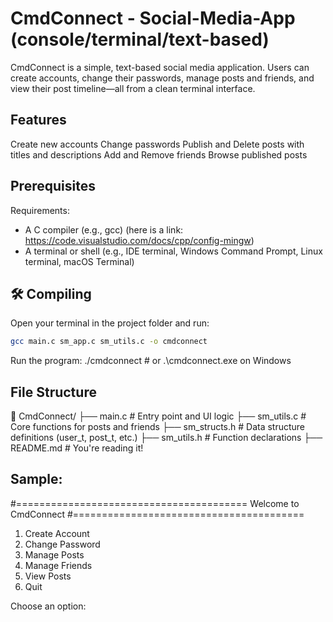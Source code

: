 # CmdConnect - Social-Media-App (console/terminal/text-based)

CmdConnect is a simple, text-based social media application. Users can create accounts, change their passwords, manage posts and friends, and view their post timeline—all from a clean terminal interface.

## Features

Create new accounts
Change passwords
Publish and Delete posts with titles and descriptions
Add and Remove friends
Browse published posts

## Prerequisites

Requirements:

- A C compiler (e.g., gcc) (here is a link: https://code.visualstudio.com/docs/cpp/config-mingw)
- A terminal or shell (e.g., IDE terminal, Windows Command Prompt, Linux terminal, macOS Terminal)

## 🛠️ Compiling

Open your terminal in the project folder and run:

```bash
gcc main.c sm_app.c sm_utils.c -o cmdconnect
```

Run the program:
./cmdconnect    # or .\cmdconnect.exe on Windows

 
## File Structure

📁 CmdConnect/
├── main.c             # Entry point and UI logic
├── sm_utils.c         # Core functions for posts and friends
├── sm_structs.h       # Data structure definitions (user_t, post_t, etc.)
├── sm_utils.h         # Function declarations
├── README.md          # You're reading it!

## Sample:

#========================================
      Welcome to CmdConnect
#========================================

1.  Create Account
2.  Change Password
3.  Manage Posts
4.  Manage Friends
5.  View Posts
6.  Quit

Choose an option:

